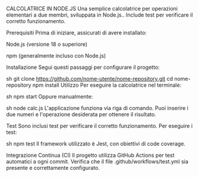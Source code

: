 CALCOLATRICE IN NODE.JS
Una semplice calcolatrice per operazioni elementari a due membri, sviluppata in Node.js.. Include test per verificare il corretto funzionamento.

Prerequisiti
Prima di iniziare, assicurati di avere installato:

Node.js (versione 18 o superiore)

npm (generalmente incluso con Node.js)

Installazione
Segui questi passaggi per configurare il progetto:

sh
git clone https://github.com/nome-utente/nome-repository.git
cd nome-repository
npm install
Utilizzo
Per eseguire la calcolatrice nel terminale:

sh
npm start
Oppure manualmente:

sh
node calc.js
L'applicazione funziona via riga di comando. Puoi inserire i due numeri e l'operazione desiderata per ottenere il risultato.

Test
Sono inclusi test per verificare il corretto funzionamento. Per eseguire i test:

sh
npm test
Il framework utilizzato è Jest, con obiettivi di code coverage.

Integrazione Continua (CI)
Il progetto utilizza GitHub Actions per test automatici a ogni commit. Verifica che il file .github/workflows/test.yml sia presente e correttamente configurato.
